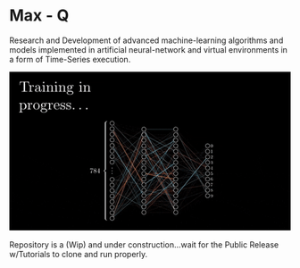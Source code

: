 # Max - Q    
Research and Development of advanced machine-learning algorithms and models implemented
in artificial neural-network and virtual environments in a form of Time-Series execution.

<p align="center">
  <img src="BitesizedWeeBlacklemur-max-1mb.gif" alt="demo" />
</p>


Repository is a (Wip) and under construction...wait for the Public Release w/Tutorials to clone and run properly. 
